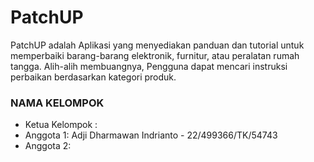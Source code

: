 # PatchUP
PatchUP adalah Aplikasi yang menyediakan panduan dan tutorial untuk memperbaiki barang-barang elektronik, furnitur, atau peralatan rumah tangga. Alih-alih membuangnya, Pengguna dapat mencari instruksi perbaikan berdasarkan kategori produk.

### NAMA KELOMPOK
- Ketua Kelompok :
- Anggota 1: Adji Dharmawan Indrianto - 22/499366/TK/54743
- Anggota 2:
